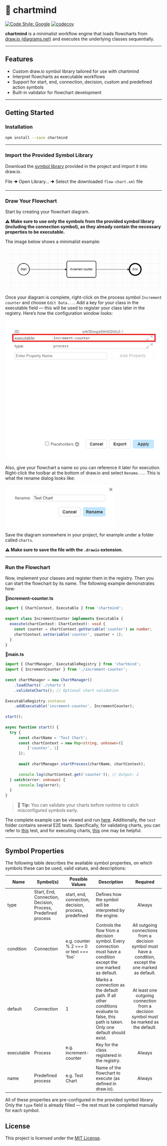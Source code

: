 # 🧠 chartmind

[![Code Style: Google][gts-badge-image]][gts-github-url]
[![codecov][codecov-badge]][codecov-project]

**chartmind** is a minimalist workflow engine that loads flowcharts from [draw.io (diagrams.net)][drawio-url] and executes the underlying classes sequentially.

---

## Features
- Custom draw.io symbol library tailored for use with chartmind
- Interpret flowcharts as executable workflows
- Support for start, end, connection, decision, custom and predefined action symbols
- Built-in validator for flowchart development

---

## Getting Started

### Installation
```bash
npm install --save chartmind
```

---

### Import the Provided Symbol Library

Download the [symbol library][symbol-library] provided in the project and import it into draw.io.

File 🠊 Open Library... 🠊 Select the downloaded `flow-chart.xml` file

---

### Draw Your Flowchart

Start by creating your flowchart diagram.

**⚠️ Make sure to use only the symbols from the provided symbol library (including the connection symbol), as they already contain the necessary properties to be executable.**

The image below shows a minimalist example:

![Minimalist flowchart][docs-flow-chart]

Once your diagram is complete, right-click on the process symbol `Increment counter` and choose `Edit Data...`.
Add a key for your class in the executable field — this will be used to register your class later in the registry.
Here’s how the configuration window looks:

![Process symbol configuration window][docs-process-symbol-settings]

Also, give your flowchart a name so you can reference it later for execution.
Right-click the toolbar at the bottom of draw.io and select `Rename...`.
This is what the rename dialog looks like:

![Rename flowchart dialog][docs-rename-flowchart]

Save the diagram somewhere in your project, for example under a folder called `charts`.

**⚠️ Make sure to save the file with the `.drawio` extension.** 

---

### Run the Flowchart

Now, implement your classes and register them in the registry. Then you can start the flowchart by its name. The following example demonstrates how:

📄**increment-counter.ts**
```ts
import { ChartContext, Executable } from 'chartmind';

export class IncrementCounter implements Executable {
  execute(chartContext: ChartContext): void {
    const counter = chartContext.getVariable('counter') as number;
    chartContext.setVariable('counter', counter + 1);
  }
}
```

📄**main.ts**
```ts
import { ChartManager, ExecutableRegistry } from 'chartmind';
import { IncrementCounter } from './increment-counter';

const chartManager = new ChartManager()
    .loadCharts('./charts')
    .validateCharts(); // Optional chart validation

ExecutableRegistry.instance
    .addExecutable('increment-counter', IncrementCounter);

start();

async function start() {
  try {
      const chartName = 'Test Chart';
      const chartContext = new Map<string, unknown>([
          ['counter', 1]
      ]);

      await chartManager.startProcess(chartName, chartContext);

      console.log(chartContext.get('counter')); // Output: 2
  } catch(error: unknown) {
      console.log(error);
  }
}
```

> 🧪 **Tip:** You can validate your charts before runtime to catch misconfigured symbols early.

The complete example can be viewed and run [here][example]. Additionally, the `test` folder contains several E2E tests. Specifically, for validating charts, you can refer to [this][example-test-validate] test, and for executing charts, [this][example-test-start] one may be helpful.

---

## Symbol Properties

The following table describes the available symbol properties, on which symbols these can be used, valid values, and descriptions:

Name     | Symbol(s)                | Possible Values         | Description           | Required 
---------|------------------------|-------------------------|-----------------------|:----------:
type     | Start, End, Connection, Decision, Process, Predefined process | start, end, connection, decision, process, predefined  | Defines how the symbol will be interpreted by the engine. | Always
condition | Connection | e.g. counter % 2 === 0 or text === 'foo' | Controls the flow from a decision symbol. Every connection must have a condition except the one marked as default. | All outgoing connections from a decision symbol must have a condition, except the one marked as default.
default | Connection | 1 | Marks a connection as the default path. If all other conditions evaluate to false, this path is taken. Only one default should exist. | At least one outgoing connection from a decision symbol must be marked as the default.
executable | Process | e.g. increment-counter | Key for the class registered in the registry. | Always
name | Predefined process | e.g. Test Chart | Name of the flowchart to execute (as defined in draw.io).	 | Always

All of these properties are pre-configured in the provided symbol library.
Only the `type` field is already filled — the rest must be completed manually for each symbol.

## License

This project is licensed under the [MIT License][license].

[license]: LICENSE
[symbol-library]: flow-chart.xml
[drawio-url]: https://draw.io
[example-test-start]: test/e2e/start-chart.test.ts
[example-test-validate]: test/e2e/validate-chart.test.ts
[example]: examples/getting-started
[docs-flow-chart]: docs/images/flow-chart.png
[docs-process-symbol-settings]: docs/images/process-symbol-settings.png
[docs-rename-flowchart]: docs/images/rename-flow-chart.png
[gts-badge-image]: https://img.shields.io/badge/code%20style-google-blueviolet.svg
[gts-github-url]: https://github.com/google/gts
[codecov-badge]: https://codecov.io/gh/zniptr/chartmind/graph/badge.svg
[codecov-project]: https://codecov.io/gh/zniptr/chartmind